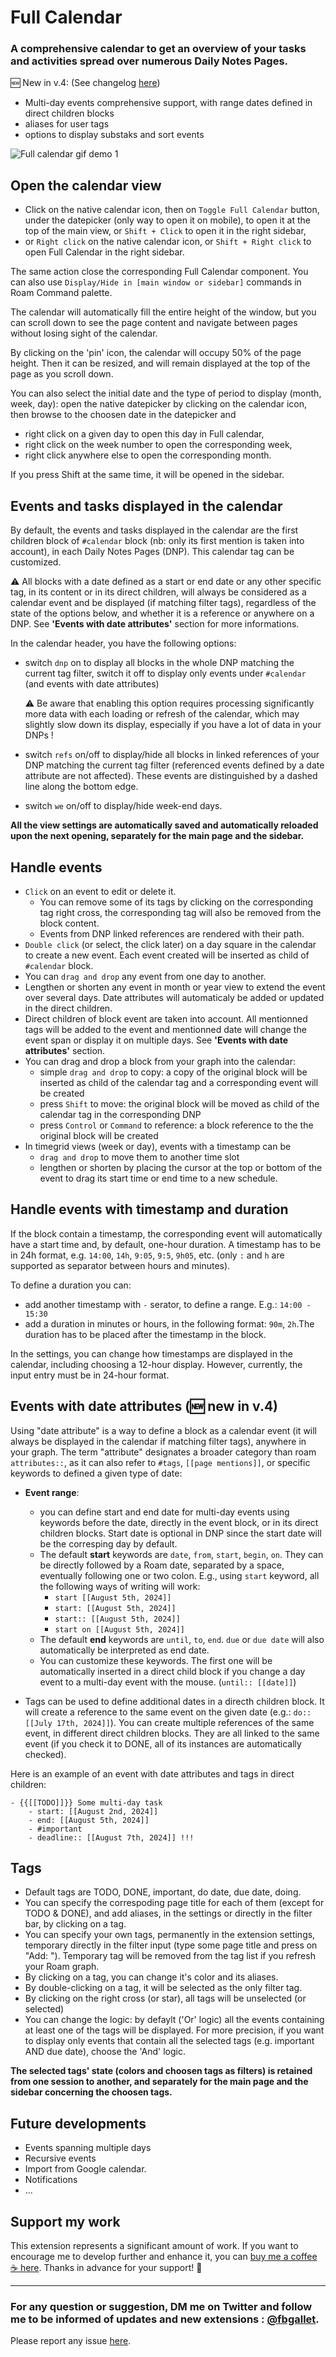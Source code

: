 # Full Calendar

### A comprehensive calendar to get an overview of your tasks and activities spread over numerous Daily Notes Pages.

🆕 New in v.4: (See changelog [here](https://github.com/fbgallet/roam-extension-calendar/blob/main/CHANGELOG.md))

- Multi-day events comprehensive support, with range dates defined in direct children blocks
- aliases for user tags
- options to display substaks and sort events

![Full calendar gif demo 1](https://github.com/fbgallet/roam-extension-calendar/assets/74436347/81e22cb5-9d4c-45c9-9f6f-36160d7e7631)

## Open the calendar view

- Click on the native calendar icon, then on `Toggle Full Calendar` button, under the datepicker (only way to open it on mobile), to open it at the top of the main view, or `Shift + Click` to open it in the right sidebar,
- or `Right click` on the native calendar icon, or `Shift + Right click` to open Full Calendar in the right sidebar.

The same action close the corresponding Full Calendar component. You can also use `Display/Hide in [main window or sidebar]` commands in Roam Command palette.

The calendar will automatically fill the entire height of the window, but you can scroll down to see the page content and navigate between pages without losing sight of the calendar.

By clicking on the 'pin' icon, the calendar will occupy 50% of the page height. Then it can be resized, and will remain displayed at the top of the page as you scroll down.

You can also select the initial date and the type of period to display (month, week, day): open the native datepicker by clicking on the calendar icon, then browse to the choosen date in the datepicker and

- right click on a given day to open this day in Full calendar,
- right click on the week number to open the corresponding week,
- right click anywhere else to open the corresponding month.

If you press Shift at the same time, it will be opened in the sidebar.

## Events and tasks displayed in the calendar

By default, the events and tasks displayed in the calendar are the first children block of `#calendar` block (nb: only its first mention is taken into account), in each Daily Notes Pages (DNP). This calendar tag can be customized.

⚠️ All blocks with a date defined as a start or end date or any other specific tag, in its content or in its direct children, will always be considered as a calendar event and be displayed (if matching filter tags), regardless of the state of the options below, and whether it is a reference or anywhere on a DNP. See **'Events with date attributes'** section for more informations.

In the calendar header, you have the following options:

- switch `dnp` on to display all blocks in the whole DNP matching the current tag filter, switch it off to display only events under `#calendar` (and events with date attributes)

  ⚠︎ Be aware that enabling this option requires processing significantly more data with each loading or refresh of the calendar, which may slightly slow down its display, especially if you have a lot of data in your DNPs !

- switch `refs` on/off to display/hide all blocks in linked references of your DNP matching the current tag filter (referenced events defined by a date attribute are not affected). These events are distinguished by a dashed line along the bottom edge.

- switch `we` on/off to display/hide week-end days.

**All the view settings are automatically saved and automatically reloaded upon the next opening, separately for the main page and the sidebar.**

## Handle events

- `Click` on an event to edit or delete it.
  - You can remove some of its tags by clicking on the corresponding tag right cross, the corresponding tag will also be removed from the block content.
  - Events from DNP linked references are rendered with their path.
- `Double click` (or select, the click later) on a day square in the calendar to create a new event. Each event created will be inserted as child of `#calendar` block.
- You can `drag and drop` any event from one day to another.
- Lengthen or shorten any event in month or year view to extend the event over several days. Date attributes will automaticaly be added or updated in the direct children.
- Direct children of block event are taken into account. All mentionned tags will be added to the event and mentionned date will change the event span or display it on multiple days. See **'Events with date attributes'** section.
- You can drag and drop a block from your graph into the calendar:
  - simple `drag and drop` to copy: a copy of the original block will be inserted as child of the calendar tag and a corresponding event will be created
  - press `Shift` to move: the original block will be moved as child of the calendar tag in the corresponding DNP
  - press `Control` or `Command` to reference: a block reference to the the original block will be created
- In timegrid views (week or day), events with a timestamp can be
  - `drag and drop` to move them to another time slot
  - lengthen or shorten by placing the cursor at the top or bottom of the event to drag its start time or end time to a new schedule.

## Handle events with timestamp and duration

If the block contain a timestamp, the corresponding event will automatically have a start time and, by default, one-hour duration. A timestamp has to be in 24h format, e.g. `14:00`, `14h`, `9:05`, `9:5`, `9h05`, etc. (only `:` and `h` are supported as separator between hours and minutes).

To define a duration you can:

- add another timestamp with `-` serator, to define a range. E.g.: `14:00 - 15:30`
- add a duration in minutes or hours, in the following format: `90m`, `2h`.The duration has to be placed after the timestamp in the block.

In the settings, you can change how timestamps are displayed in the calendar, including choosing a 12-hour display. However, currently, the input entry must be in 24-hour format.

## Events with date attributes (🆕 new in v.4)

Using "date attribute" is a way to define a block as a calendar event (it will always be displayed in the calendar if matching filter tags), anywhere in your graph. The term "attribute" designates a broader category than roam `attributes::`, as it can also refer to `#tags`, `[[page mentions]]`, or specific keywords to defined a given type of date:

- **Event range**:

  - you can define start and end date for multi-day events using keywords before the date, directly in the event block, or in its direct children blocks. Start date is optional in DNP since the start date will be the corresping day by default.
  - The default **start** keywords are `date`, `from`, `start`, `begin`, `on`. They can be directly followed by a Roam date, separated by a space, eventually following one or two colon. E.g., using `start` keyword, all the following ways of writing will work:
    - `start [[August 5th, 2024]]`
    - `start: [[August 5th, 2024]]`
    - `start:: [[August 5th, 2024]]`
    - `start on [[August 5th, 2024]]`
  - The default **end** keywords are `until`, `to`, `end`. `due` or `due date` will also automatically be interpreted as end date.
  - You can customize these keywords. The first one will be automatically inserted in a direct child block if you change a day event to a multi-day event with the mouse. (`until:: [[date]]`)

- Tags can be used to define additional dates in a directh children block. It will create a reference to the same event on the given date (e.g.: `do:: [[July 17th, 2024]]`). You can create multiple references of the same event, in different direct children blocks. They are all linked to the same event (if you check it to DONE, all of its instances are automatically checked).

Here is an example of an event with date attributes and tags in direct children:

```
- {{[[TODO]]}} Some multi-day task
    - start: [[August 2nd, 2024]]
    - end: [[August 5th, 2024]]
    - #important
    - deadline:: [[August 7th, 2024]] !!!

```

## Tags

- Default tags are TODO, DONE, important, do date, due date, doing.
- You can specify the correspoding page title for each of them (except for TODO & DONE), and add aliases, in the settings or directly in the filter bar, by clicking on a tag.
- You can specify your own tags, permanently in the extension settings, temporary directly in the filter input (type some page title and press on "Add: <your tag>"). Temporary tag will be removed from the tag list if you refresh your Roam graph.
- By clicking on a tag, you can change it's color and its aliases.
- By double-clicking on a tag, it will be selected as the only filter tag.
- By clicking on the right cross (or star), all tags will be unselected (or selected)
- You can change the logic: by defaylt ('Or' logic) all the events containing at least one of the tags will be displayed. For more precision, if you want to display only events that contain all the selected tags (e.g. important AND due date), choose the 'And' logic.

**The selected tags' state (colors and choosen tags as filters) is retained from one session to another, and separately for the main page and the sidebar concerning the choosen tags.**

## Future developments

- Events spanning multiple days
- Recursive events
- Import from Google calendar.
- Notifications
- ...

## Support my work

This extension represents a significant amount of work. If you want to encourage me to develop further and enhance it, you can [buy me a coffee ☕ here](https://buymeacoffee.com/fbgallet). Thanks in advance for your support! 🙏

---

### For any question or suggestion, DM me on **Twitter** and follow me to be informed of updates and new extensions : [@fbgallet](https://twitter.com/fbgallet).

Please report any issue [here](https://github.com/fbgallet/roam-extension-calendar/issues).
